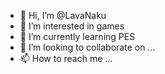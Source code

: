 - 👋 Hi, I’m @LavaNaku
- 👀 I’m interested in games
- 🌱 I’m currently learning PES
- 💞️ I’m looking to collaborate on ...
- 📫 How to reach me ...

<!---
LavaNaku/LavaNaku is a ✨ special ✨ repository because its `README.md` (this file) appears on your GitHub profile.
You can click the Preview link to take a look at your changes.
--->
